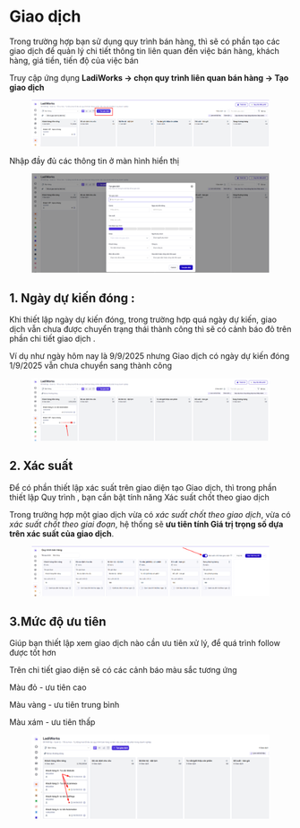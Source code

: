 # Giao dịch

Trong trường hợp bạn sử dụng quy trình bán hàng, thì sẽ có phần tạo các giao dịch để quản lý chi tiết thông tin  liên quan đến việc bán hàng, khách hàng, giá tiền, tiến độ của việc bán&#x20;

Truy cập ứng dụng **LadiWorks -> chọn quy trình liên quan bán hàng -> Tạo giao dịch**&#x20;

<figure><img src="../../../.gitbook/assets/image (7).png" alt=""><figcaption></figcaption></figure>

Nhập đầy đủ các thông tin ở màn hình hiển thị&#x20;

<figure><img src="../../../.gitbook/assets/image (8).png" alt=""><figcaption></figcaption></figure>

## 1. Ngày dự kiến đóng :&#x20;

Khi thiết lập ngày dự kiến đóng, trong trường hợp quá ngày dự kiến, giao dịch vẫn chưa được chuyển trạng thái thành công thì sẽ có cảnh báo đỏ trên phần chi tiết giao dịch .&#x20;

Ví dụ như ngày hôm nay là 9/9/2025 nhưng Giao dịch có ngày dự kiến đóng 1/9/2025 vẫn chưa chuyển sang thành công&#x20;

<figure><img src="../../../.gitbook/assets/image (9).png" alt=""><figcaption></figcaption></figure>

## 2. Xác suất&#x20;

Để có phần thiết lập xác suất trên giao diện tạo Giao dịch, thì trong phần thiết lập Quy trình , bạn cần bật tính năng Xác suất chốt theo giao dịch&#x20;

Trong trường hợp một giao dịch vừa có _xác suất chốt theo giao dịch_, vừa có _xác suất chốt theo giai đoạn_, hệ thống sẽ **ưu tiên tính Giá trị trọng số dựa trên xác suất của giao dịch**.

<figure><img src="../../../.gitbook/assets/image (10).png" alt=""><figcaption></figcaption></figure>

## 3.Mức độ ưu tiên&#x20;

Giúp bạn thiết lập xem giao dịch nào cần ưu tiên xử lý, để quá trình follow được tốt hơn

Trên chi tiết giao diện sẽ có các cảnh báo màu sắc tương ứng&#x20;

Màu đỏ - ưu tiên cao&#x20;

Màu vàng - ưu tiên trung bình

Màu xám - ưu tiên thấp&#x20;

<figure><img src="../../../.gitbook/assets/image (11).png" alt=""><figcaption></figcaption></figure>

